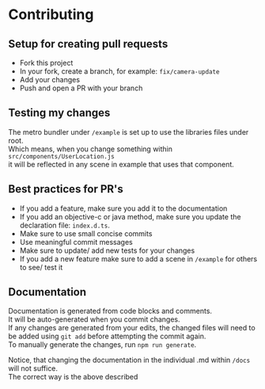 # Contributing

## Setup for creating pull requests
- Fork this project
- In your fork, create a branch, for example: `fix/camera-update`
- Add your changes
- Push and open a PR with your branch

## Testing my changes
The metro bundler under `/example` is set up to use the libraries files under root.  
Which means, when you change something within `src/components/UserLocation.js`  
it will be reflected in any scene in example that uses that component.

## Best practices for PR's
- If you add a feature, make sure you add it to the documentation
- If you add an objective-c or java method, make sure you update the declaration file: `index.d.ts`.
- Make sure to use small concise commits
- Use meaningful commit messages
- Make sure to update/ add new tests for your changes
- If you add a new feature make sure to add a scene in `/example` for others to see/ test it

## Documentation
Documentation is generated from code blocks and comments.  
It will be auto-generated when you commit changes.  
If any changes are generated from your edits, the changed files will need to be added using `git add` before attempting the commit again.  
To manually generate the changes, run `npm run generate`.  

Notice, that changing the documentation in the individual <COMPONENT>.md within `/docs` will not suffice.  
The correct way is the above described
 

